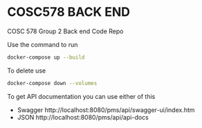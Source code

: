 # COSC578 BACK END

COSC 578 Group 2 Back end Code Repo

Use the command to run

```bash
docker-compose up --build
```

To delete use

```bash
docker-compose down --volumes
```

To get API documentation you can use either of this

* Swagger http://localhost:8080/pms/api/swagger-ui/index.htm
* JSON http://localhost:8080/pms/api/api-docs